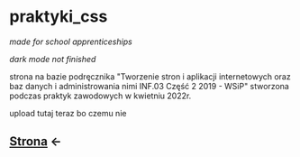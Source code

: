 # praktyki_css

*made for school apprenticeships*

*dark mode not finished*

strona na bazie podręcznika "Tworzenie stron i aplikacji internetowych oraz baz danych i administrowania nimi INF.03 Część 2 2019 - WSiP"
stworzona podczas praktyk zawodowych w kwietniu 2022r.

upload tutaj teraz bo czemu nie

## [Strona](https://viraldl.github.io/praktyki_css/) <-
